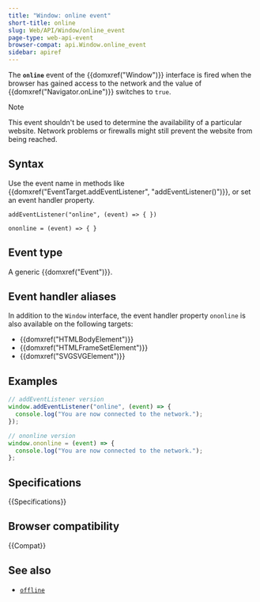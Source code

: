 ```yaml
---
title: "Window: online event"
short-title: online
slug: Web/API/Window/online_event
page-type: web-api-event
browser-compat: api.Window.online_event
sidebar: apiref
---
```


The **`online`** event of the {{domxref("Window")}} interface is fired when the browser has gained access to the network and the value of {{domxref("Navigator.onLine")}} switches to `true`.

> [!NOTE]
> This event shouldn't be used to determine the availability of a particular website. Network problems or firewalls might still prevent the website from being reached.

## Syntax

Use the event name in methods like {{domxref("EventTarget.addEventListener", "addEventListener()")}}, or set an event handler property.

```js-nolint
addEventListener("online", (event) => { })

ononline = (event) => { }
```

## Event type

A generic {{domxref("Event")}}.

## Event handler aliases

In addition to the `Window` interface, the event handler property `ononline` is also available on the following targets:

- {{domxref("HTMLBodyElement")}}
- {{domxref("HTMLFrameSetElement")}}
- {{domxref("SVGSVGElement")}}

## Examples

```js
// addEventListener version
window.addEventListener("online", (event) => {
  console.log("You are now connected to the network.");
});

// ononline version
window.ononline = (event) => {
  console.log("You are now connected to the network.");
};
```

## Specifications

{{Specifications}}

## Browser compatibility

{{Compat}}

## See also

- [`offline`](/en-US/docs/Web/API/Window/offline_event)
